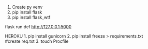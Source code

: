 1. Create py venv
2. pip install flask
3. pip install flask_wtf

flask run
def http://127.0.0.1:5000

HEROKU 
    1. pip install gunicorn
    2. pip install freeze > requirements.txt #create req.txt
    3. touch Procfile
    